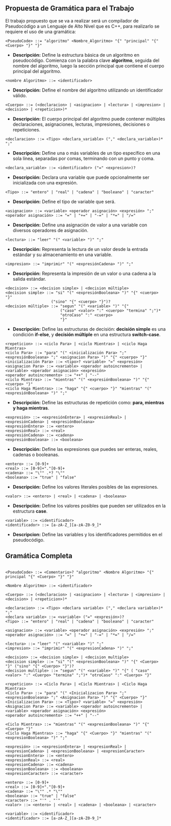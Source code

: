 ## Propuesta de Gramática para el Trabajo

El trabajo propuesto que se va a realizar será un compilador de Pseudocódigo a un Lenguaje de Alto Nivel que es C++, para realizarlo se requiere el uso de una gramática:



```plaintext
<PseudoCode> ::= "algoritmo" <Nombre_Algoritmo> "{" "principal" "{" <Cuerpo> "}" "}"
```

- **Descripción:** Define la estructura básica de un algoritmo en pseudocódigo. Comienza con la palabra clave **algoritmo**, seguida del nombre del algoritmo, luego la sección principal que contiene el cuerpo principal del algoritmo.

```plaintext
<nombre Algoritmo> ::= <identificador>
```

- **Descripción:** Define el nombre del algoritmo utilizando un identificador válido.

```plaintext
<Cuerpo> ::= (<declaracion> | <asignacion> | <lectura> | <impresion> | <decision> | <repeticion>)*
```
- **Descripción:** El cuerpo principal del algoritmo puede contener múltiples declaraciones, asignaciones, lecturas, impresiones, decisiones o repeticiones.

```plaintext
<declaracion> ::= <Tipo> <declara_variable> ("," <declara_variable>)* ";"
```

- **Descripción:** Define una o más variables de un tipo específico en una sola línea, separadas por comas, terminando con un punto y coma.

```plaintext
<declara_variable> ::= <identificador> ("=" <expresion>)?
```

- **Descripción:** Declara una variable que puede opcionalmente ser inicializada con una expresión.

```plaintext
<Tipo> ::= "entero" | "real" | "cadena" | "booleano" | "caracter"
```

- **Descripción:** Define el tipo de variable que será.

```plaintext
<asignacion> ::= <variable> <operador asignación> <expresión> ";"
<operador asignación> ::= "=" | "+=" | "-=" | "*=" | "/="
```

- **Descripción:** Define una asignación de valor a una variable con diversos operadores de asignación.

```plaintext
<lectura> ::= "leer" "(" <variable> ")" ";"
```

- **Descripción:** Representa la lectura de un valor desde la entrada estándar y su almacenamiento en una variable.

```plaintext
<impresion> ::= "imprimir" "(" <expresiónCadena> ")" ";"
```

- **Descripción:** Representa la impresión de un valor o una cadena a la salida estándar.

```plaintext
<decision> ::= <decision simple> | <decision múltiple>
<decision simple> ::= "si" "(" <expresiónBooleana> ")" "{" <cuerpo> "}" 
                    ("sino" "{" <cuerpo> "}")?
<decision múltiple> ::= "segun" "(" <variable> ")" "{" 
                        ("caso" <valor> ":" <cuerpo> "termina" ";")* 
                        "otroCaso" ":" <cuerpo> 
                        "}"
```

- **Descripción:** Define las estructuras de decisión: **decisión simple** es una condición **if-else**, y **decisión múltiple** en una estructura **switch-case**.

```plaintext
<repeticion> ::= <ciclo Para> | <ciclo Mientras> | <ciclo Haga Mientras>
<ciclo Para> ::= "para" "(" <inicialización Para> ";" <expresiónBooleana> ";" <asignacion Para> ")" "{" <cuerpo> "}"
<inicialización Para> ::= <tipo>? <variable> "=" <expresión>
<asignacion Para> ::= <variable> <operador autoincremento> | <variable> <operador asignación> <expresión>
<operador autoincremento> ::= "++" | "--"
<ciclo Mientras> ::= "mientras" "(" <expresiónBooleana> ")" "{" <cuerpo> "}"
<ciclo Haga Mientras> ::= "haga" "{" <cuerpo> "}" "mientras" "(" <expresiónBooleana> ")" ";"
```

- **Descripción:** Define las estructuras de repetición como: **para, mientras y haga mientras**.

```plaintext
<expresión> ::= <expresiónEntera> | <expresiónReal> | <expresiónCadena> | <expresiónBooleana>
<expresiónEntera> ::= <entero>
<expresiónReal> ::= <real>
<expresiónCadena> ::= <cadena>
<expresiónBooleana> ::= <booleana>
```

- **Descripción:** Define las expresiones que puedes ser enteras, reales, cadenas o booleanas.

```plaintext
<entero> ::= [0-9]+
<real> ::= [0-9]+"."[0-9]+
<cadena> ::= "\"" .*? "\""
<booleana> ::= "true" | "false"
```

- **Descripción:** Define los valores literales posibles de las expresiones.

```plaintext
<valor> ::= <entero> | <real> | <cadena> | <booleana>
```

- **Descripción:** Define los valores posibles que pueden ser utilizados en la estructura **case**.

```plaintext
<variable> ::= <identificador>
<identificador> ::= [a-zA-Z_][a-zA-Z0-9_]*
```

- **Descripcion:** Define las variables y los identificadores permitidos en el pseudocódigo.

## Gramática Completa

```plaintext

<PseudoCode> ::= <Comentario>? "algoritmo" <Nombre Algoritmo> "{" principal "{" <Cuerpo> "}" "}"

<Nombre Algoritmo> ::= <identificador>

<Cuerpo> ::= (<declaracion> | <asignacion> | <lectura> | <impresion> | <decision> | <repeticion>)*

<declaracion> ::= <Tipo> <declara variable> ("," <declara variable>)* ";"
<declara variable> ::= <variable> ("=" <expresión>)?
<Tipo> ::= "entero" | "real" | "cadena" | "booleano" | "caracter"

<asignacion> ::= <variable> <operador asignación> <expresión> ";"
<operador asignación> ::= "=" | "+=" | "-=" | "*=" | "/="

<lectura> ::= "leer" "(" <variable> ")" ";"
<impresion> ::= "imprimir" "(" <expresionCadena> ")" ";"

<decision> ::= <decision simple> | <decision multiple>
<decision simple> ::= "si" "(" <expresionBooleana> ")" "{" <Cuerpo> "}" ("sino" "{" <Cuerpo> "}")?
<decision multiple> ::= "segun" "(" <variable> ")" "{" ( "caso" <valor> ":" <Cuerpo> "termina" ";")* "otroCaso" ":" <Cuerpo> "}"

<repeticion> ::= <Ciclo Para> | <Ciclo Mientras> | <Ciclo Haga Mientras>
<Ciclo Para> ::= "para" "(" <Inicializacion Para> ";" <expresionBooleana> ";" <Asignacion Para> ")" "{" <Cuerpo> "}"
<Inicializacion Para> ::= <Tipo>? <variable> "=" <expresión>
<Asignacion Para> ::= <variable> <operador autoincremento> | <variable> <operador asignación> <expresión>
<operador autoincremento> ::= "++" | "--"

<Ciclo Mientras> ::= "mientras" "(" <expresionBooleana> ")" "{" <Cuerpo> "}"
<Ciclo Haga Mientras> ::= "haga" "{" <Cuerpo> "}" "mientras" "(" <expresionBooleana> ")" ";"

<expresión> ::= <expresionEntera> | <expresionReal> | <expresionCadena> | <expresionBooleana> | <expresionCaracter>
<expresionEntera> ::= <entero>
<expresionReal> ::= <real>
<expresionCadena> ::= <cadena>
<expresionBooleana> ::= <booleana>
<expresionCaracter> ::= <caracter>

<entero> ::= [0-9]+
<real> ::= [0-9]+"."[0-9]+
<cadena> ::= "\"" .* "\""
<booleana> ::= "true" | "false"
<caracter> ::= "'" . "'"
<valor> ::= <entero> | <real> | <cadena> | <booleana> | <caracter>

<variable> ::= <identificador>
<identificador> ::= [a-zA-Z_][a-zA-Z0-9_]*

```